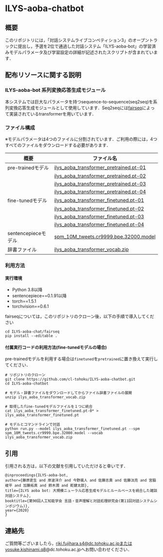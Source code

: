 # ILYS-aoba-chatbot

## 概要

このリポジトリには，「対話システムライブコンペティション3」のオープントラックに提出し，予選を2位で通過した対話システム「ILYS-aoba-bot」の学習済みモデルパラメータ及び学習設定の詳細が記述されたスクリプトが含まれています．


## 配布リソースに関する説明
### ILYS-aoba-bot 系列変換応答生成モジュール
本システムでは巨大なパラメータを持つsequence-to-sequence(seq2seq)を系列変換応答生成モジュールとして使用しています．Seq2seqには[fairseq](https://github.com/pytorch/fairseq)によって実装されているtransformerを用いています．

### ファイル構成

※モデルパラメータは4つのファイルに分割されています．ご利用の際には，4つすべてのファイルをダウンロードする必要があります．

|概要|ファイル名|
| ---- | ------------ |
|pre-trainedモデル| [ilys\_aoba\_transformer\_pretrained.pt-01](https://github.com/cl-tohoku/ILYS-aoba-chatbot/releases/download/20201104/ilys_aoba_transformer_pretrained.pt-01)|
|| [ilys\_aoba\_transformer\_pretrained.pt-02](https://github.com/cl-tohoku/ILYS-aoba-chatbot/releases/download/20201104/ilys_aoba_transformer_pretrained.pt-02)|
|| [ilys\_aoba\_transformer\_pretrained.pt-03](https://github.com/cl-tohoku/ILYS-aoba-chatbot/releases/download/20201104/ilys_aoba_transformer_pretrained.pt-03)|
|| [ilys\_aoba\_transformer\_pretrained.pt-04](https://github.com/cl-tohoku/ILYS-aoba-chatbot/releases/download/20201104/ilys_aoba_transformer_pretrained.pt-04)|
|fine-tunedモデル| [ilys\_aoba\_transformer\_finetuned.pt-01](https://github.com/cl-tohoku/ILYS-aoba-chatbot/releases/download/20201104/ilys_aoba_transformer_finetuned.pt-01) |
|| [ilys\_aoba\_transformer\_finetuned.pt-02](https://github.com/cl-tohoku/ILYS-aoba-chatbot/releases/download/20201104/ilys_aoba_transformer_finetuned.pt-02)|
|| [ilys\_aoba\_transformer\_finetuned.pt-03](https://github.com/cl-tohoku/ILYS-aoba-chatbot/releases/download/20201104/ilys_aoba_transformer_finetuned.pt-03)|
|| [ilys\_aoba\_transformer\_finetuned.pt-04](https://github.com/cl-tohoku/ILYS-aoba-chatbot/releases/download/20201104/ilys_aoba_transformer_finetuned.pt-04)|
|sentencepieceモデル|[spm\_10M\_tweets.cr9999.bpe.32000.model](https://github.com/cl-tohoku/ILYS-aoba-chatbot/releases/download/20201104/spm_10M_tweets.cr9999.bpe.32000.model)
|辞書ファイル|[ilys\_aoba\_transformer\_vocab.zip](https://github.com/cl-tohoku/ILYS-aoba-chatbot/releases/download/20201104/ilys_aoba_transformer_vocab.zip)|

### 利用方法
#### 実行環境
- Python 3.8以降
- sentencepiece==0.1.91以降
- torch==1.5.1
- torchvision==0.6.1

fairseqについては，このリポジトリのクローン後，以下の手順で導入してください
```
cd ILYS-aoba-chat/fairseq
pip install --editable .
```

#### 付属実行コードの利用方法(fine-tunedモデルの場合)
pre-trainedモデルを利用する場合は`finetuned`を`pretrained`に置き換えて実行してください．

```
# リポジトリのクローン
git clone https://github.com/cl-tohoku/ILYS-aoba-chatbot.git
cd ILYS-aoba-chatbot

# モデル・辞書ファイルをダウンロードしてからファイル辞書ファイルの展開
unzip ilys_aoba_transformer_vocab.zip

# 取得したfine-tunedモデルファイルを１つに統合
cat ilys_aoba_transformer_finetuned.pt-0* > ilys_aoba_transformer_finetuned.pt

# モデルとコマンドラインで対話
python run.py --model ilys_aoba_transformer_finetuned.pt --spm spm_10M_tweets.cr9999.bpe.32000.model --vocab ilys_aoba_transformer_vocab.zip
```

## 引用
引用される方は，以下の文献を引用していただけると幸いです．

```
@inproceedings{ILYS-aoba-bot,
author={藤原吏生 and 岸波洋介 and 今野颯人 and 佐藤志貴 and 佐藤汰亮 and 宮脇峻平 and 加藤拓真 and 鈴木潤 and 乾健太郎},
title={ILYS aoba bot: 大規模ニューラル応答生成モデルとルールベースを統合した雑談対話システム},
booktitle={第90回人工知能学会 言語・音声理解と対話処理研究会(第11回対話システムシンポジウム)},
year={2020}
}
```

## 連絡先
ご質問等ございましたら，riki.fujihara.s4@dc.tohoku.ac.jpまたはyosuke.kishinami.q8@dc.tohoku.ac.jpへお問い合わせください．

